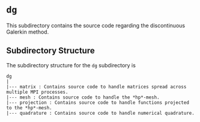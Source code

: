 `dg`
================================================================================

This subdirectory contains the source code regarding the discontinuous Galerkin method.

Subdirectory Structure
--------------------------------------------------------------------------------

The subdirectory structure for the `dg` subdirectory is

```
dg
|
|--- matrix : Contains source code to handle matrices spread across multiple MPI processes.
|--- mesh : Contains source code to handle the *hp*-mesh.
|--- projection : Contains source code to handle functions projected to the *hp*-mesh.
|--- quadrature : Contains source code to handle numerical quadrature.
```